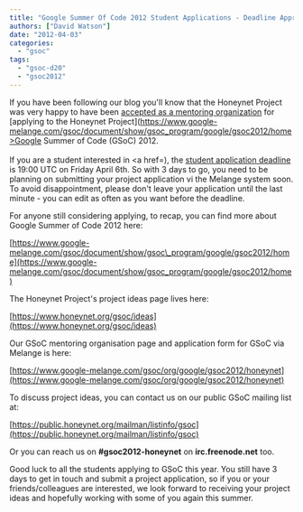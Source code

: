 ```yaml
---
title: "Google Summer Of Code 2012 Student Applications - Deadline Approaching"
authors: ["David Watson"]
date: "2012-04-03"
categories: 
  - "gsoc"
tags: 
  - "gsoc-d20"
  - "gsoc2012"
---
```


If you have been following our blog you'll know that the Honeynet Project was very happy to have been [accepted as a mentoring organization](/node/826) for [applying to the Honeynet Project](https://www.google-melange.com/gsoc/document/show/gsoc_program/google/gsoc2012/home>Google Summer of Code (GSoC) 2012</a>.<br><br>If you are a student interested in <a href=), the [student application deadline](https://www.google-melange.com/gsoc/events/google/gsoc2012) is 19:00 UTC on Friday April 6th. So with 3 days to go, you need to be planning on submitting your project application vi the Melange system soon. To avoid disappointment, please don't leave your application until the last minute - you can edit as often as you want before the deadline.  
  
For anyone still considering applying, to recap, you can find more about Google Summer of Code 2012 here:  
  
[https://www.google-melange.com/gsoc/document/show/gsoc\_program/google/gsoc2012/home](https://www.google-melange.com/gsoc/document/show/gsoc_program/google/gsoc2012/home)  
  
The Honeynet Project's project ideas page lives here:  
  
[https://www.honeynet.org/gsoc/ideas](https://www.honeynet.org/gsoc/ideas)  
  
Our GSoC mentoring organisation page and application form for GSoC via Melange is here:  
  
[https://www.google-melange.com/gsoc/org/google/gsoc2012/honeynet](https://www.google-melange.com/gsoc/org/google/gsoc2012/honeynet)  
  
To discuss project ideas, you can contact us on our public GSoC mailing list at:  
  
[https://public.honeynet.org/mailman/listinfo/gsoc](https://public.honeynet.org/mailman/listinfo/gsoc)  
  
Or you can reach us on **#gsoc2012-honeynet** on **irc.freenode.net** too.  
  
Good luck to all the students applying to GSoC this year. You still have 3 days to get in touch and submit a project application, so if you or your friends/colleagues are interested, we look forward to receiving your project ideas and hopefully working with some of you again this summer.
